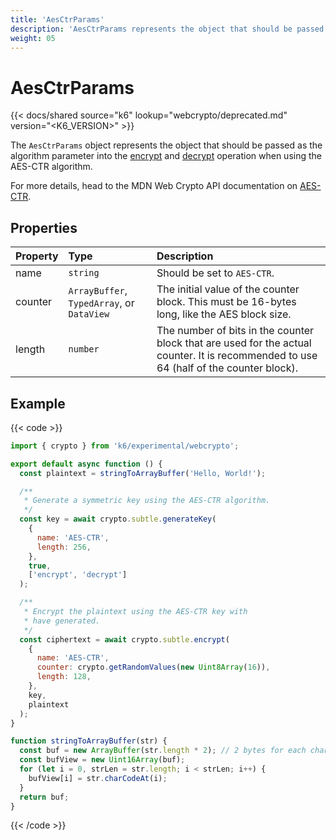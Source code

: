 ```yaml
---
title: 'AesCtrParams'
description: 'AesCtrParams represents the object that should be passed as the algorithm parameter into the encrypt and decrypt operation when using the AES-CTR algorithm.'
weight: 05
---
```


# AesCtrParams

{{< docs/shared source="k6" lookup="webcrypto/deprecated.md" version="<K6_VERSION>" >}}

The `AesCtrParams` object represents the object that should be passed as the algorithm parameter into the [encrypt](https://grafana.com/docs/k6/<K6_VERSION>/javascript-api/k6-experimental/webcrypto/subtlecrypto/encrypt) and [decrypt](https://grafana.com/docs/k6/<K6_VERSION>/javascript-api/k6-experimental/webcrypto/subtlecrypto/decrypt) operation when using the AES-CTR algorithm.

For more details, head to the MDN Web Crypto API documentation on [AES-CTR](https://developer.mozilla.org/en-US/docs/Web/API/AesCtrParams).

## Properties

| Property | Type                                       | Description                                                                                                                            |
| :------- | :----------------------------------------- | :------------------------------------------------------------------------------------------------------------------------------------- |
| name     | `string`                                   | Should be set to `AES-CTR`.                                                                                                            |
| counter  | `ArrayBuffer`, `TypedArray`, or `DataView` | The initial value of the counter block. This must be 16-bytes long, like the AES block size.                                           |
| length   | `number`                                   | The number of bits in the counter block that are used for the actual counter. It is recommended to use 64 (half of the counter block). |

## Example

{{< code >}}

```javascript
import { crypto } from 'k6/experimental/webcrypto';

export default async function () {
  const plaintext = stringToArrayBuffer('Hello, World!');

  /**
   * Generate a symmetric key using the AES-CTR algorithm.
   */
  const key = await crypto.subtle.generateKey(
    {
      name: 'AES-CTR',
      length: 256,
    },
    true,
    ['encrypt', 'decrypt']
  );

  /**
   * Encrypt the plaintext using the AES-CTR key with
   * have generated.
   */
  const ciphertext = await crypto.subtle.encrypt(
    {
      name: 'AES-CTR',
      counter: crypto.getRandomValues(new Uint8Array(16)),
      length: 128,
    },
    key,
    plaintext
  );
}

function stringToArrayBuffer(str) {
  const buf = new ArrayBuffer(str.length * 2); // 2 bytes for each char
  const bufView = new Uint16Array(buf);
  for (let i = 0, strLen = str.length; i < strLen; i++) {
    bufView[i] = str.charCodeAt(i);
  }
  return buf;
}
```

{{< /code >}}
